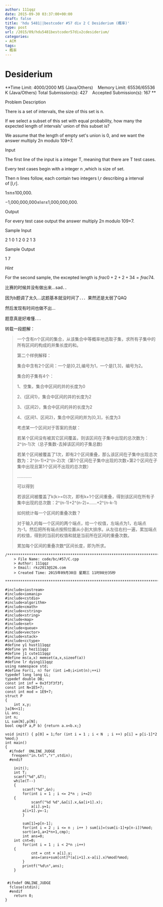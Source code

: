 ```yaml
---
author: 111qqz
date: 2015-09-30 03:37:00+00:00
draft: false
title: 'hdu 5481||bestcoder #57 div 2 C Desiderium (概率)'
type: post
url: /2015/09/hdu5481bestcoder57div2cdesiderium/
categories:
- ACM
tags:
- 概率
---
```


# Desiderium


**Time Limit: 4000/2000 MS (Java/Others)    Memory Limit: 65536/65536 K (Java/Others)
Total Submission(s): 427    Accepted Submission(s): 167
**


Problem Description






There is a set of intervals, the size of this set is n.

If we select a subset of this set with equal probability, how many the expected length of intervals' union of this subset is?

We assume that the length of empty set's union is 0, and we want the answer multiply 2n modulo 109+7.










Input






The first line of the input is a integer T, meaning that there are T test cases.

Every test cases begin with a integer n ,which is size of set.

Then n lines follow, each contain two integers l,r describing a interval of [l,r].

1≤n≤100,000.

−1,000,000,000≤l≤r≤1,000,000,000.











Output




For every test case output the answer multiply 2n modulo 109+7.









Sample Input







2
1
0 1
2
0 2
1 3











Sample Output









1 7





_Hint_


For the second sample, the excepted length is $frac{0+2+2+3}{4}=frac{7}{4}$.









比赛的时候并没有做出来...sad．．




因为b题调了太久...这题基本就没时间了．．．果然还是太弱了QAQ




然后发现有时间也做不出...




题意真是好难懂．．．




转载一段题解：




<blockquote>

> 
> 

一个含有n个区间的集合，从该集合中等概率地选取子集，求所有子集中的所有区间的构成的并集长度的和。

第二个样例解释：

集合中含有2个区间：一个是[0,2],编号为1，一个是[1,3]，编号为2。

集合的子集有4个：

1、空集，集合中区间的并的长度为0

2、{区间1}，集合中区间的并的长度为2

3、{区间2}，集合中区间的并的长度为2

4、{区间1、区间2}，集合中区间的并为[0,3]，长度为3

考虑某一个区间对于答案的贡献：

若某个区间没有被其它区间覆盖，则该区间在子集中出现的总次数为：2^(n-1)次（总子集数-去掉该区间的子集总数)

若某个区间被覆盖了1次，即有2个区间重叠，那么该区间在子集中出现总次数为：2^(n-1)+2^(n-2)次（第1个区间在子集中出现的次数+第2个区间在子集中出现且第1个区间不出现的总次数）

…………

可以得到

若该区间被覆盖了k(k>=0)次，即有k+1个区间重叠，得到该区间在所有子集中出现的总次数：2^(n-1)+2^(n-2)+……+2^(n-k-1)

如何统计每一个区间的重叠次数？

对于输入的每一个区间的两个端点，给一个权值，左端点为1，右端点为-1。然后把所有端点按照位置从小到大排序。从左往右扫一遍，累加端点的权值，得到的当前的权值和就是当前所在区间的重叠次数。

累加每个区间的重叠次数*区间长度，即为所求。


> 
> </blockquote>






    
    /*************************************************************************
    	> File Name: code/bc/#57/C.cpp
    	> Author: 111qqz
    	> Email: rkz2013@126.com 
    	> Created Time: 2015年09月30日 星期三 11时08分35秒
     ************************************************************************/
    
    #include<iostream>
    #include<iomanip>
    #include<cstdio>
    #include<algorithm>
    #include<cmath>
    #include<cstring>
    #include<string>
    #include<map>
    #include<set>
    #include<queue>
    #include<vector>
    #include<stack>
    #include<cctype>
    #define y1 hust111qqz
    #define yn hez111qqz
    #define j1 cute111qqz
    #define ms(a,x) memset(a,x,sizeof(a))
    #define lr dying111qqz
    using namespace std;
    #define For(i, n) for (int i=0;i<int(n);++i)  
    typedef long long LL;
    typedef double DB;
    const int inf = 0x3f3f3f3f;
    const int N=1E5+7;
    const int mod = 1E9+7; 
    struct P
    {
        int x,y;
    }a[N<<1];
    LL ans;
    int n;
    LL sum[N],p[N];
    bool cmp(P a,P b) {return a.x<b.x;}
    
    void init() { p[0] = 1;for (int i = 1 ; i < N  ; i ++) p[i] = p[i-1]*2 %mod;}
    int main()
    {
      #ifndef  ONLINE_JUDGE 
       freopen("in.txt","r",stdin);
      #endif
    
        init();
        int T;
        scanf("%d",&T);
        while(T--)
        {
            scanf("%d",&n);
            for(int i = 1 ; i <= 2*n ; i+=2)
    	{
                scanf("%d %d",&a[i].x,&a[i+1].x);
                a[i].y=1;
    	    a[i+1].y=-1;
            }
    
            sum[1]=p[n-1];
            for(int i = 2 ; i <= n ; i++ ) sum[i]=(sum[i-1]+p[n-i])%mod;
            sort(a+1,a+2*n+1,cmp);
            int ans=0;
    	int cnt=0;
            for(int i = 1 ; i < 2*n ;i++)
    	{
                cnt = cnt + a[i].y;
                ans=(ans+sum[cnt]*(a[i+1].x-a[i].x)%mod)%mod;
            }
            printf("%d\n",ans);
        }
      
       
     #ifndef ONLINE_JUDGE  
      fclose(stdin);
      #endif
    	return 0;
    }
    









